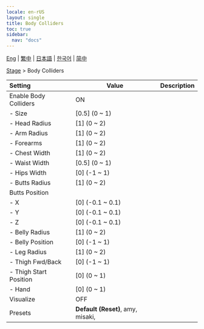 ```yaml
---
locale: en-rUS
layout: single
title: Body Colliders
toc: true
sidebar:
  nav: "docs"
---
```

[Eng](/dancexr/menu/2025.4/stage/body_colliders) | [繁中](/tw/dancexr/menu/2025.4/stage/body_colliders) | [日本語](/jp/dancexr/menu/2025.4/stage/body_colliders) | [한국어](/kr/dancexr/menu/2025.4/stage/body_colliders) | [简中](/zh/dancexr/menu/2025.4/stage/body_colliders)

[Stage](../menu#Stage) > Body Colliders



| Setting | Value | Description |
| :--- | --- | :--- |
| Enable Body Colliders | ON | 
|- Size | [0.5] (0 ~ 1) | 
|- Head Radius | [1] (0 ~ 2) | 
|- Arm Radius | [1] (0 ~ 2) | 
|- Forearms | [1] (0 ~ 2) | 
|- Chest Width | [1] (0 ~ 2) | 
|- Waist Width | [0.5] (0 ~ 1) | 
|- Hips Width | [0] (-1 ~ 1) | 
|- Butts Radius | [1] (0 ~ 2) | 
| Butts Position || 
|- X | [0] (-0.1 ~ 0.1) | 
|- Y | [0] (-0.1 ~ 0.1) | 
|- Z | [0] (-0.1 ~ 0.1) | 
|- Belly Radius | [1] (0 ~ 2) | 
|- Belly Position | [0] (-1 ~ 1) | 
|- Leg Radius | [1] (0 ~ 2) | 
|- Thigh Fwd/Back | [0] (-1 ~ 1) | 
|- Thigh Start Position | [0] (0 ~ 1) | 
|- Hand | [0] (0 ~ 1) | 
| Visualize | OFF | 
| Presets | **Default (Reset)**, amy, misaki,  |  |
